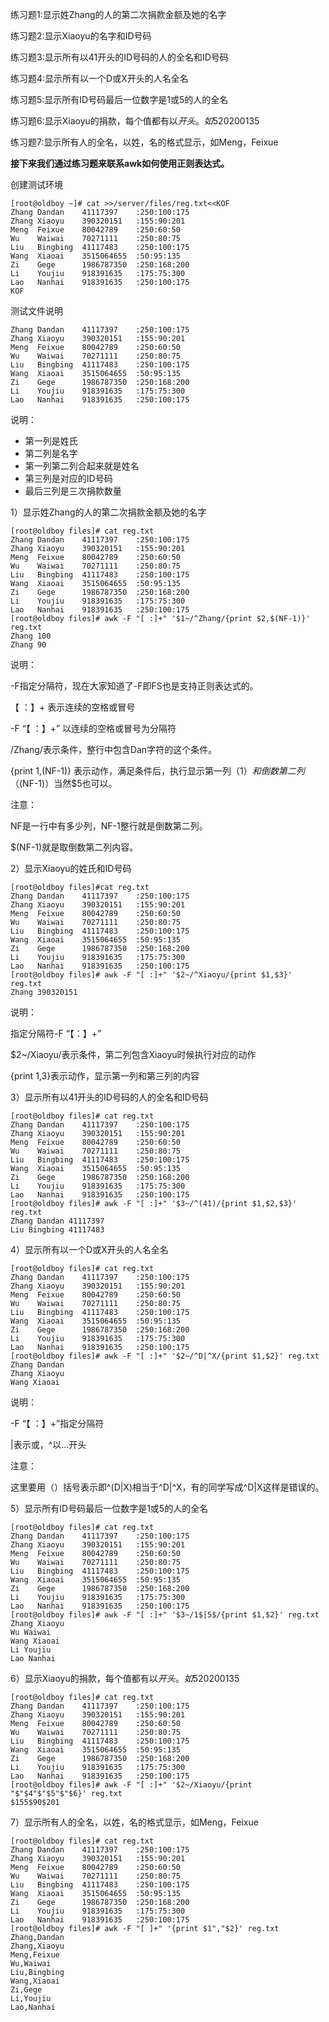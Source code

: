 练习题1:显示姓Zhang的人的第二次捐款金额及她的名字

练习题2:显示Xiaoyu的名字和ID号码

练习题3:显示所有以41开头的ID号码的人的全名和ID号码

练习题4:显示所有以一个D或X开头的人名全名

练习题5:显示所有ID号码最后一位数字是1或5的人的全名

练习题6:显示Xiaoyu的捐款，每个值都有以$开头。如$520$200$135

练习题7:显示所有人的全名，以姓，名的格式显示，如Meng，Feixue

**接下来我们通过练习题来联系awk如何使用正则表达式。**

创建测试环境

```
[root@oldboy ~]# cat >>/server/files/reg.txt<<KOF
Zhang Dandan    41117397    :250:100:175
Zhang Xiaoyu    390320151   :155:90:201
Meng  Feixue    80042789    :250:60:50
Wu    Waiwai    70271111    :250:80:75
Liu   Bingbing  41117483    :250:100:175
Wang  Xiaoai    3515064655  :50:95:135
Zi    Gege      1986787350  :250:168:200
Li    Youjiu    918391635   :175:75:300
Lao   Nanhai    918391635   :250:100:175
KOF
```

测试文件说明

```
Zhang Dandan    41117397    :250:100:175
Zhang Xiaoyu    390320151   :155:90:201
Meng  Feixue    80042789    :250:60:50
Wu    Waiwai    70271111    :250:80:75
Liu   Bingbing  41117483    :250:100:175
Wang  Xiaoai    3515064655  :50:95:135
Zi    Gege      1986787350  :250:168:200
Li    Youjiu    918391635   :175:75:300
Lao   Nanhai    918391635   :250:100:175
```

说明：

* 第一列是姓氏
* 第二列是名字
* 第一列第二列合起来就是姓名
* 第三列是对应的ID号码
* 最后三列是三次捐款数量

1）显示姓Zhang的人的第二次捐款金额及她的名字

```
[root@oldboy files]# cat reg.txt 
Zhang Dandan    41117397    :250:100:175
Zhang Xiaoyu    390320151   :155:90:201
Meng  Feixue    80042789    :250:60:50
Wu    Waiwai    70271111    :250:80:75
Liu   Bingbing  41117483    :250:100:175
Wang  Xiaoai    3515064655  :50:95:135
Zi    Gege      1986787350  :250:168:200
Li    Youjiu    918391635   :175:75:300
Lao   Nanhai    918391635   :250:100:175
[root@oldboy files]# awk -F "[ :]+" '$1~/^Zhang/{print $2,$(NF-1)}' reg.txt 
Zhang 100
Zhang 90
```

说明：

-F指定分隔符，现在大家知道了-F即FS也是支持正则表达式的。

【 ：】+ 表示连续的空格或冒号

-F “【 ：】+” 以连续的空格或冒号为分隔符

/Zhang/表示条件，整行中包含Dan字符的这个条件。

{print $1,$\(NF-1\)} 表示动作，满足条件后，执行显示第一列（$1）和倒数第二列（$\(NF-1\)）当然$5也可以。

注意：

NF是一行中有多少列，NF-1整行就是倒数第二列。

$\(NF-1\)就是取倒数第二列内容。

2）显示Xiaoyu的姓氏和ID号码

```
[root@oldboy files]#cat reg.txt  
Zhang Dandan    41117397    :250:100:175
Zhang Xiaoyu    390320151   :155:90:201
Meng  Feixue    80042789    :250:60:50
Wu    Waiwai    70271111    :250:80:75
Liu   Bingbing  41117483    :250:100:175
Wang  Xiaoai    3515064655  :50:95:135
Zi    Gege      1986787350  :250:168:200
Li    Youjiu    918391635   :175:75:300
Lao   Nanhai    918391635   :250:100:175
[root@oldboy files]# awk -F "[ :]+" '$2~/^Xiaoyu/{print $1,$3}' reg.txt 
Zhang 390320151
```

说明：

指定分隔符-F “【：】+”

$2~/Xiaoyu/表示条件，第二列包含Xiaoyu时候执行对应的动作

{print $1,$3}表示动作，显示第一列和第三列的内容

3）显示所有以41开头的ID号码的人的全名和ID号码

```
[root@oldboy files]# cat reg.txt 
Zhang Dandan    41117397    :250:100:175
Zhang Xiaoyu    390320151   :155:90:201
Meng  Feixue    80042789    :250:60:50
Wu    Waiwai    70271111    :250:80:75
Liu   Bingbing  41117483    :250:100:175
Wang  Xiaoai    3515064655  :50:95:135
Zi    Gege      1986787350  :250:168:200
Li    Youjiu    918391635   :175:75:300
Lao   Nanhai    918391635   :250:100:175
[root@oldboy files]# awk -F "[ :]+" '$3~/^(41)/{print $1,$2,$3}' reg.txt 
Zhang Dandan 41117397
Liu Bingbing 41117483  
```

4）显示所有以一个D或X开头的人名全名

```
[root@oldboy files]# cat reg.txt 
Zhang Dandan    41117397    :250:100:175
Zhang Xiaoyu    390320151   :155:90:201
Meng  Feixue    80042789    :250:60:50
Wu    Waiwai    70271111    :250:80:75
Liu   Bingbing  41117483    :250:100:175
Wang  Xiaoai    3515064655  :50:95:135
Zi    Gege      1986787350  :250:168:200
Li    Youjiu    918391635   :175:75:300
Lao   Nanhai    918391635   :250:100:175
[root@oldboy files]# awk -F "[ :]+" '$2~/^D|^X/{print $1,$2}' reg.txt 
Zhang Dandan
Zhang Xiaoyu
Wang Xiaoai
```

说明：

-F “【 ：】+”指定分隔符

\|表示或，^以...开头

注意：

这里要用（）括号表示即^\(D\|X\)相当于^D\|^X，有的同学写成^D\|X这样是错误的。

5）显示所有ID号码最后一位数字是1或5的人的全名

```
[root@oldboy files]# cat reg.txt 
Zhang Dandan    41117397    :250:100:175
Zhang Xiaoyu    390320151   :155:90:201
Meng  Feixue    80042789    :250:60:50
Wu    Waiwai    70271111    :250:80:75
Liu   Bingbing  41117483    :250:100:175
Wang  Xiaoai    3515064655  :50:95:135
Zi    Gege      1986787350  :250:168:200
Li    Youjiu    918391635   :175:75:300
Lao   Nanhai    918391635   :250:100:175
[root@oldboy files]# awk -F "[ :]+" '$3~/1$|5$/{print $1,$2}' reg.txt 
Zhang Xiaoyu
Wu Waiwai
Wang Xiaoai
Li Youjiu
Lao Nanhai
```

6）显示Xiaoyu的捐款，每个值都有以$开头。如$520$200$135

```
[root@oldboy files]# cat reg.txt 
Zhang Dandan    41117397    :250:100:175
Zhang Xiaoyu    390320151   :155:90:201
Meng  Feixue    80042789    :250:60:50
Wu    Waiwai    70271111    :250:80:75
Liu   Bingbing  41117483    :250:100:175
Wang  Xiaoai    3515064655  :50:95:135
Zi    Gege      1986787350  :250:168:200
Li    Youjiu    918391635   :175:75:300
Lao   Nanhai    918391635   :250:100:175
[root@oldboy files]# awk -F "[ :]+" '$2~/Xiaoyu/{print "$"$4"$"$5"$"$6}' reg.txt 
$155$90$201
```

7）显示所有人的全名，以姓，名的格式显示，如Meng，Feixue

```
[root@oldboy files]# cat reg.txt 
Zhang Dandan    41117397    :250:100:175
Zhang Xiaoyu    390320151   :155:90:201
Meng  Feixue    80042789    :250:60:50
Wu    Waiwai    70271111    :250:80:75
Liu   Bingbing  41117483    :250:100:175
Wang  Xiaoai    3515064655  :50:95:135
Zi    Gege      1986787350  :250:168:200
Li    Youjiu    918391635   :175:75:300
Lao   Nanhai    918391635   :250:100:175
[root@oldboy files]# awk -F "[ ]+" '{print $1","$2}' reg.txt 
Zhang,Dandan
Zhang,Xiaoyu
Meng,Feixue
Wu,Waiwai
Liu,Bingbing
Wang,Xiaoai
Zi,Gege
Li,Youjiu
Lao,Nanhai
```



